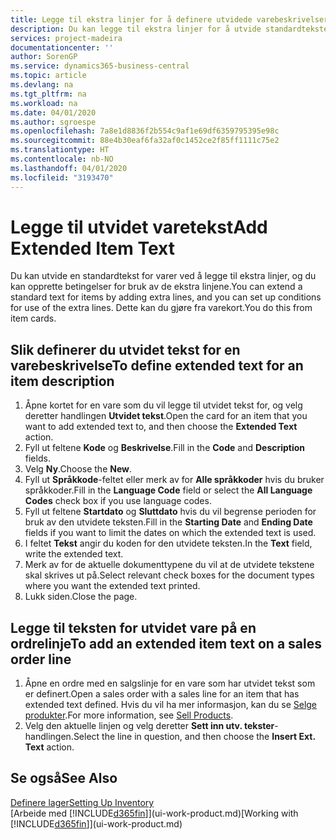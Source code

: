 ```yaml
---
title: Legge til ekstra linjer for å definere utvidede varebeskrivelser | Microsoft-dokumentasjon
description: Du kan legge til ekstra linjer for å utvide standardteksten som beskriver en vare.
services: project-madeira
documentationcenter: ''
author: SorenGP
ms.service: dynamics365-business-central
ms.topic: article
ms.devlang: na
ms.tgt_pltfrm: na
ms.workload: na
ms.date: 04/01/2020
ms.author: sgroespe
ms.openlocfilehash: 7a8e1d8836f2b554c9af1e69df6359795395e98c
ms.sourcegitcommit: 88e4b30eaf6fa32af0c1452ce2f85ff1111c75e2
ms.translationtype: HT
ms.contentlocale: nb-NO
ms.lasthandoff: 04/01/2020
ms.locfileid: "3193470"
---
```

# <a name="add-extended-item-text"></a><span data-ttu-id="c474c-103">Legge til utvidet varetekst</span><span class="sxs-lookup"><span data-stu-id="c474c-103">Add Extended Item Text</span></span>
<span data-ttu-id="c474c-104">Du kan utvide en standardtekst for varer ved å legge til ekstra linjer, og du kan opprette betingelser for bruk av de ekstra linjene.</span><span class="sxs-lookup"><span data-stu-id="c474c-104">You can extend a standard text for items by adding extra lines, and you can set up conditions for use of the extra lines.</span></span> <span data-ttu-id="c474c-105">Dette kan du gjøre fra varekort.</span><span class="sxs-lookup"><span data-stu-id="c474c-105">You do this from item cards.</span></span>

## <a name="to-define-extended-text-for-an-item-description"></a><span data-ttu-id="c474c-106">Slik definerer du utvidet tekst for en varebeskrivelse</span><span class="sxs-lookup"><span data-stu-id="c474c-106">To define extended text for an item description</span></span>
1. <span data-ttu-id="c474c-107">Åpne kortet for en vare som du vil legge til utvidet tekst for, og velg deretter handlingen **Utvidet tekst**.</span><span class="sxs-lookup"><span data-stu-id="c474c-107">Open the card for an item that you want to add extended text to, and then choose the **Extended Text** action.</span></span>
2. <span data-ttu-id="c474c-108">Fyll ut feltene **Kode** og **Beskrivelse**.</span><span class="sxs-lookup"><span data-stu-id="c474c-108">Fill in the **Code** and **Description** fields.</span></span>
3. <span data-ttu-id="c474c-109">Velg **Ny**.</span><span class="sxs-lookup"><span data-stu-id="c474c-109">Choose the **New**.</span></span>
4. <span data-ttu-id="c474c-110">Fyll ut **Språkkode**-feltet eller merk av for **Alle språkkoder** hvis du bruker språkkoder.</span><span class="sxs-lookup"><span data-stu-id="c474c-110">Fill in the **Language Code** field or select the **All Language Codes** check box if you use language codes.</span></span>
5. <span data-ttu-id="c474c-111">Fyll ut feltene **Startdato** og **Sluttdato** hvis du vil begrense perioden for bruk av den utvidete teksten.</span><span class="sxs-lookup"><span data-stu-id="c474c-111">Fill in the **Starting Date** and **Ending Date** fields if you want to limit the dates on which the extended text is used.</span></span>
6. <span data-ttu-id="c474c-112">I feltet **Tekst** angir du koden for den utvidete teksten.</span><span class="sxs-lookup"><span data-stu-id="c474c-112">In the **Text** field, write the extended text.</span></span>
7. <span data-ttu-id="c474c-113">Merk av for de aktuelle dokumenttypene du vil at de utvidete tekstene skal skrives ut på.</span><span class="sxs-lookup"><span data-stu-id="c474c-113">Select relevant check boxes for the document types where you want the extended text printed.</span></span>
8. <span data-ttu-id="c474c-114">Lukk siden.</span><span class="sxs-lookup"><span data-stu-id="c474c-114">Close the page.</span></span>

## <a name="to-add-an-extended-item-text-on-a-sales-order-line"></a><span data-ttu-id="c474c-115">Legge til teksten for utvidet vare på en ordrelinje</span><span class="sxs-lookup"><span data-stu-id="c474c-115">To add an extended item text on a sales order line</span></span>
1. <span data-ttu-id="c474c-116">Åpne en ordre med en salgslinje for en vare som har utvidet tekst som er definert.</span><span class="sxs-lookup"><span data-stu-id="c474c-116">Open a sales order with a sales line for an item that has extended text defined.</span></span> <span data-ttu-id="c474c-117">Hvis du vil ha mer informasjon, kan du se [Selge produkter](sales-how-sell-products.md).</span><span class="sxs-lookup"><span data-stu-id="c474c-117">For more information, see [Sell Products](sales-how-sell-products.md).</span></span>
2. <span data-ttu-id="c474c-118">Velg den aktuelle linjen og velg deretter **Sett inn utv. tekster**-handlingen.</span><span class="sxs-lookup"><span data-stu-id="c474c-118">Select the line in question, and then choose the **Insert Ext. Text** action.</span></span>

## <a name="see-also"></a><span data-ttu-id="c474c-119">Se også</span><span class="sxs-lookup"><span data-stu-id="c474c-119">See Also</span></span>
[<span data-ttu-id="c474c-120">Definere lager</span><span class="sxs-lookup"><span data-stu-id="c474c-120">Setting Up Inventory</span></span>](inventory-setup-inventory.md)  
<span data-ttu-id="c474c-121">[Arbeide med [!INCLUDE[d365fin](includes/d365fin_md.md)]](ui-work-product.md)</span><span class="sxs-lookup"><span data-stu-id="c474c-121">[Working with [!INCLUDE[d365fin](includes/d365fin_md.md)]](ui-work-product.md)</span></span>
